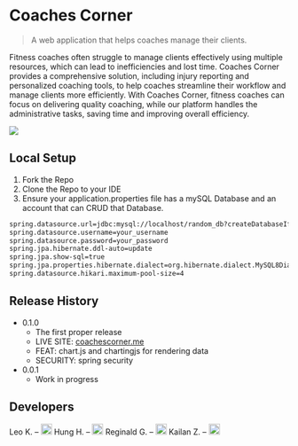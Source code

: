 # Coaches Corner
> A web application that helps coaches manage their clients.

Fitness coaches often struggle to manage clients effectively using multiple resources, which can lead to inefficiencies and lost time. Coaches Corner provides a comprehensive solution, including injury reporting and personalized coaching tools, to help coaches streamline their workflow and manage clients more efficiently. With Coaches Corner, fitness coaches can focus on delivering quality coaching, while our platform handles the administrative tasks, saving time and improving overall efficiency.

![](header.png)

## Local Setup

1. Fork the Repo
2. Clone the Repo to your IDE
3. Ensure your application.properties file has a mySQL Database and an account that can CRUD that Database.

```sh
spring.datasource.url=jdbc:mysql://localhost/random_db?createDatabaseIfNotExist=true&useSSL=false&serverTimezone=UTC&allowPublicKeyRetrieval=true
spring.datasource.username=your_username
spring.datasource.password=your_password
spring.jpa.hibernate.ddl-auto=update
spring.jpa.show-sql=true
spring.jpa.properties.hibernate.dialect=org.hibernate.dialect.MySQL8Dialect
spring.datasource.hikari.maximum-pool-size=4
```

## Release History


* 0.1.0
    * The first proper release
    * LIVE SITE: [coachescorner.me](https://www.coachescorner.me)
    * FEAT: chart.js and chartingjs for rendering data
    * SECURITY: spring security
* 0.0.1
    * Work in progress

## Developers

Leo K. – [<img src="https://github.githubassets.com/images/modules/logos_page/GitHub-Mark.png" alt="GitHub Logo" width="20"/>](https://github.com/karolyleo)
Hung H. – [<img src="https://github.githubassets.com/images/modules/logos_page/GitHub-Mark.png" alt="GitHub Logo" width="20"/>](https://github.com/Hunghho)
Reginald G. – [<img src="https://github.githubassets.com/images/modules/logos_page/GitHub-Mark.png" alt="GitHub Logo" width="20"/>](https://github.com/ReginaldGraham)
Kailan Z. – [<img src="https://github.githubassets.com/images/modules/logos_page/GitHub-Mark.png" alt="GitHub Logo" width="20"/>](https://github.com/KailanZwas)
